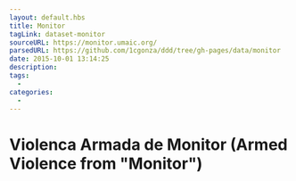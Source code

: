 ```yaml
---
layout: default.hbs
title: Monitor
tagLink: dataset-monitor
sourceURL: https://monitor.umaic.org/
parsedURL: https://github.com/1cgonza/ddd/tree/gh-pages/data/monitor
date: 2015-10-01 13:14:25
description:
tags:
  -
categories:
  -
---
```

# Violenca Armada de Monitor (Armed Violence from "Monitor")
